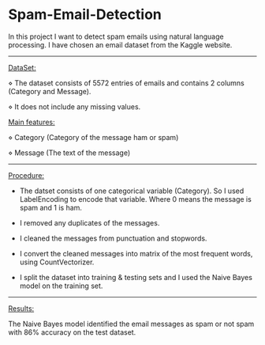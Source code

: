 # Spam-Email-Detection

In this project I want to detect spam emails using natural language processing. I have chosen an email dataset from the Kaggle website.

---

<ins>DataSet:</ins>

<p>&#8900; The dataset consists of 5572 entries of emails and contains 2 columns (Category and Message). </p>
<p>&#8900; It does not include any missing values. </p>

<ins>Main features:</ins>

<p>&#8900; Category (Category of the message ham or spam) </p>

<p>&#8900; Message (The text of the message) </p>

---

<ins>Procedure:</ins>

* The datset consists of one categorical variable (Category). So I used LabelEncoding to encode that variable. Where 0 means the message is spam and 1 is ham.

* I removed any duplicates of the messages.

* I cleaned the messages from punctuation and stopwords.

* I convert the cleaned messages into matrix of the most frequent words, using CountVectorizer.

* I split the dataset into training & testing sets and I used the Naive Bayes model on the training set.

---

<ins>Results:</ins>

The Naive Bayes model identified the email messages as spam or not spam with 86% accuracy on the test dataset.

